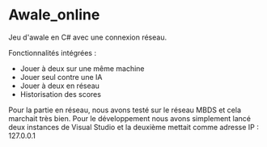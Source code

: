 # Awale_online
Jeu d'awale en C# avec une connexion réseau.

Fonctionnalités intégrées : 
- Jouer à deux sur une même machine
- Jouer seul contre une IA
- Jouer à deux en réseau 
- Historisation des scores

Pour la partie en réseau, nous avons testé sur le réseau MBDS et cela marchait très bien. Pour le développement nous avons simplement lancé deux instances de Visual Studio et la deuxième mettait comme adresse IP : 127.0.0.1
